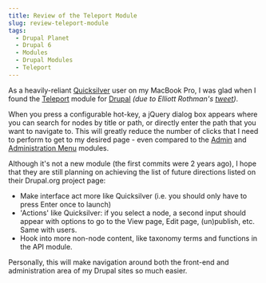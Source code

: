 ```yaml
---
title: Review of the Teleport Module
slug: review-teleport-module
tags:
  - Drupal Planet
  - Drupal 6
  - Modules
  - Drupal Modules
  - Teleport
---
```

As a heavily-reliant [Quicksilver](http://en.wikipedia.org/wiki/Quicksilver_%28software%29) user on my MacBook Pro, I was glad when I found the [Teleport](http://drupal.org/project/teleport) module for [Drupal](http://drupal.org) *(due to Elliott Rothman's [tweet](http://twitter.com/elliotttt/status/18044234238))*.

When you press a configurable hot-key, a jQuery dialog box appears where you can search for nodes by title or path, or directly enter the path that you want to navigate to. This will greatly reduce the number of clicks that I need to perform to get to my desired page - even compared to the [Admin](http://drupal.org/project/admin) and [Administration Menu](http://drupal.org/project/admin_menu) modules.

Although it's not a new module (the first commits were 2 years ago), I hope that they are still planning on achieving the list of future directions listed on their Drupal.org project page:

* Make interface act more like Quicksilver (i.e. you should only have to press Enter once to launch)
* 'Actions' like Quicksilver: if you select a node, a second input should appear with options to go to the View page, Edit page, (un)publish, etc. Same with users.
* Hook into more non-node content, like taxonomy terms and functions in the API module.

Personally, this will make navigation around both the front-end and administration area of my Drupal sites so much easier.